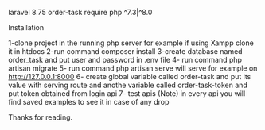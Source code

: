 laravel 8.75 order-task require php ^7.3|^8.0

Installation

1-clone project in the running php server for example if using Xampp clone it in htdocs
2-run command composer install
3-create database named order_task and put user and password in .env file
4- run command php artisan migrate
5- run command php artisan serve will serve for example on http://127.0.0.1:8000
6- create global variable called order-task and put its value with serving route and anothe variable called order-task-token and put token obtained from login api
7- test apis
(Note)
  in every api you will find saved examples to see it in case of any drop

Thanks for reading.
